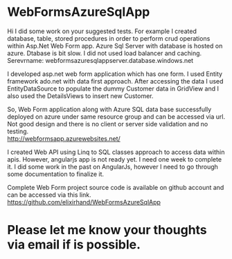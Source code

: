 # WebFormsAzureSqlApp

Hi I did some work on your suggested tests. For example
I created database, table, stored procedures in order to perform crud operations within Asp.Net Web Form app.
Azure Sql Server with database is hosted on azure. Dtabase is bit slow. I did not used load balancer and caching. 
Serevrname: webformsazuresqlappserver.database.windows.net

I developed asp.net web form application which has one form.
I used Entity framework ado.net with data first approach. After accessing the data I used EntityDataSource to populate the dummy Customer data in GridView and I also used the DetailsViews to insert new Customer.

So, Web Form application along with Azure SQL data base successfully deployed on azure under same resource group and can be accessed via url. Not good design and there is no client or server side validation and no testing.  
http://webformsapp.azurewebsites.net/

I created Web API using Linq to SQL classes approach to access data within apis. However, angularjs app is not ready yet. I need one week to complete it. I did some work in the past on AngularJs, however I need to go through some documentation to finalize it. 

Complete Web Form project source code is available on github account and can be accessed via this link.
https://github.com/elixirhand/WebFormsAzureSqlApp

# Please let me know your thoughts via email if is possible. 

